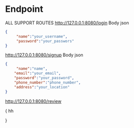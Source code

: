 # Endpoint

ALL SUPPORT ROUTES
http://127.0.0.1:8080/login
Body json

```json
{
     "name":"your_username",
     "password":"your_passwors"
}
```
http://127.0.0.1:8080/signup
Body json
``` json
{
     "name":"name",
	"email":"your_email",
	"password":"your_password",
	"phone_number":"phone_number",
	"address":"your_location"
}

```

http://127.0.0.1:8080/review





{
	hh
	
}